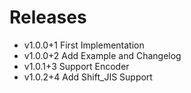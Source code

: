 # Releases

- v1.0.0+1 First Implementation
- v1.0.0+2 Add Example and Changelog
- v1.0.1+3 Support Encoder
- v1.0.2+4 Add Shift_JIS Support
